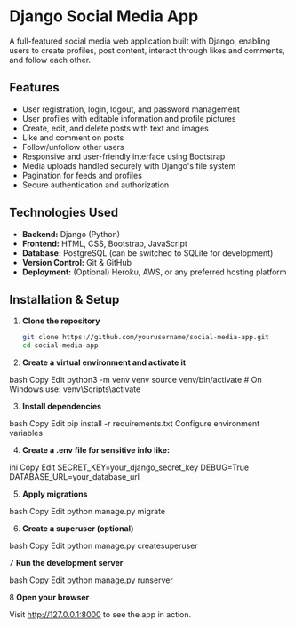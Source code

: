 # Django Social Media App

A full-featured social media web application built with Django, enabling users to create profiles, post content, interact through likes and comments, and follow each other.

## Features

- User registration, login, logout, and password management  
- User profiles with editable information and profile pictures  
- Create, edit, and delete posts with text and images  
- Like and comment on posts  
- Follow/unfollow other users  
- Responsive and user-friendly interface using Bootstrap  
- Media uploads handled securely with Django's file system  
- Pagination for feeds and profiles  
- Secure authentication and authorization  

## Technologies Used

- **Backend:** Django (Python)  
- **Frontend:** HTML, CSS, Bootstrap, JavaScript  
- **Database:** PostgreSQL (can be switched to SQLite for development)  
- **Version Control:** Git & GitHub  
- **Deployment:** (Optional) Heroku, AWS, or any preferred hosting platform  

## Installation & Setup

1. **Clone the repository**

   ```bash
   git clone https://github.com/yourusername/social-media-app.git
   cd social-media-app

2. **Create a virtual environment and activate it**

bash
Copy
Edit
python3 -m venv venv
source venv/bin/activate   # On Windows use: venv\Scripts\activate

3. **Install dependencies**

bash
Copy
Edit
pip install -r requirements.txt
Configure environment variables

4. **Create a .env file  for sensitive info like:**

ini
Copy
Edit
SECRET_KEY=your_django_secret_key
DEBUG=True
DATABASE_URL=your_database_url

5. **Apply migrations**

bash
Copy
Edit
python manage.py migrate

6. **Create a superuser (optional)**

bash
Copy
Edit
python manage.py createsuperuser

7 **Run the development server**

bash
Copy
Edit
python manage.py runserver

8 **Open your browser**

Visit http://127.0.0.1:8000 to see the app in action.


